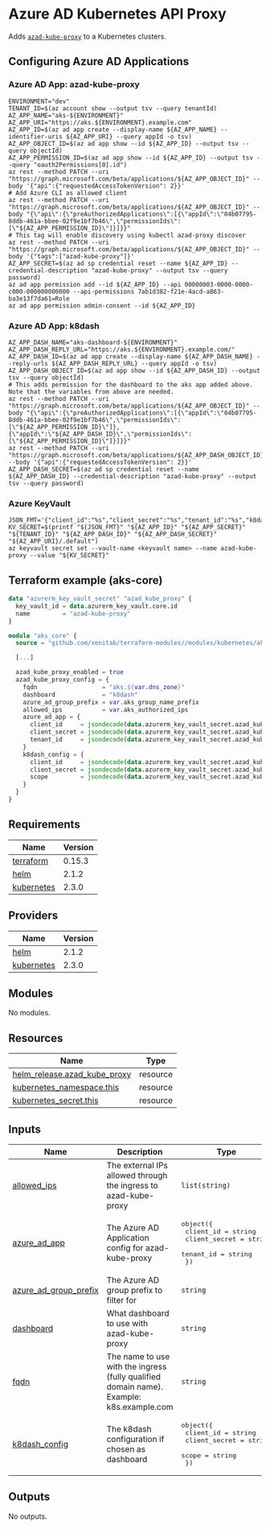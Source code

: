 # Azure AD Kubernetes API Proxy
Adds [`azad-kube-proxy`](https://github.com/XenitAB/azad-kube-proxy) to a Kubernetes clusters.

## Configuring Azure AD Applications

### Azure AD App: azad-kube-proxy

```shell
ENVIRONMENT="dev"
TENANT_ID=$(az account show --output tsv --query tenantId)
AZ_APP_NAME="aks-${ENVIRONMENT}"
AZ_APP_URI="https://aks.${ENVIRONMENT}.example.com"
AZ_APP_ID=$(az ad app create --display-name ${AZ_APP_NAME} --identifier-uris ${AZ_APP_URI} --query appId -o tsv)
AZ_APP_OBJECT_ID=$(az ad app show --id ${AZ_APP_ID} --output tsv --query objectId)
AZ_APP_PERMISSION_ID=$(az ad app show --id ${AZ_APP_ID} --output tsv --query "oauth2Permissions[0].id")
az rest --method PATCH --uri "https://graph.microsoft.com/beta/applications/${AZ_APP_OBJECT_ID}" --body '{"api":{"requestedAccessTokenVersion": 2}}'
# Add Azure CLI as allowed client
az rest --method PATCH --uri "https://graph.microsoft.com/beta/applications/${AZ_APP_OBJECT_ID}" --body "{\"api\":{\"preAuthorizedApplications\":[{\"appId\":\"04b07795-8ddb-461a-bbee-02f9e1bf7b46\",\"permissionIds\":[\"${AZ_APP_PERMISSION_ID}\"]}]}}"
# This tag will enable discovery using kubectl azad-proxy discover
az rest --method PATCH --uri "https://graph.microsoft.com/beta/applications/${AZ_APP_OBJECT_ID}" --body '{"tags":["azad-kube-proxy"]}'
AZ_APP_SECRET=$(az ad sp credential reset --name ${AZ_APP_ID} --credential-description "azad-kube-proxy" --output tsv --query password)
az ad app permission add --id ${AZ_APP_ID} --api 00000003-0000-0000-c000-000000000000 --api-permissions 7ab1d382-f21e-4acd-a863-ba3e13f7da61=Role
az ad app permission admin-consent --id ${AZ_APP_ID}
```

### Azure AD App: k8dash

```shell
AZ_APP_DASH_NAME="aks-dashboard-${ENVIRONMENT}"
AZ_APP_DASH_REPLY_URL="https://aks.${ENVIRONMENT}.example.com/"
AZ_APP_DASH_ID=$(az ad app create --display-name ${AZ_APP_DASH_NAME} --reply-urls ${AZ_APP_DASH_REPLY_URL} --query appId -o tsv)
AZ_APP_DASH_OBJECT_ID=$(az ad app show --id ${AZ_APP_DASH_ID} --output tsv --query objectId)
# This adds permission for the dashboard to the aks app added above. Note that the variables from above are needed.
az rest --method PATCH --uri "https://graph.microsoft.com/beta/applications/${AZ_APP_OBJECT_ID}" --body "{\"api\":{\"preAuthorizedApplications\":[{\"appId\":\"04b07795-8ddb-461a-bbee-02f9e1bf7b46\",\"permissionIds\":[\"${AZ_APP_PERMISSION_ID}\"]},{\"appId\":\"${AZ_APP_DASH_ID}\",\"permissionIds\":[\"${AZ_APP_PERMISSION_ID}\"]}]}}"
az rest --method PATCH --uri "https://graph.microsoft.com/beta/applications/${AZ_APP_DASH_OBJECT_ID}" --body '{"api":{"requestedAccessTokenVersion": 2}}'
AZ_APP_DASH_SECRET=$(az ad sp credential reset --name ${AZ_APP_DASH_ID} --credential-description "azad-kube-proxy" --output tsv --query password)
```

### Azure KeyVault

```shell
JSON_FMT='{"client_id":"%s","client_secret":"%s","tenant_id":"%s","k8dash_client_id":"%s","k8dash_client_secret":"%s","k8dash_scope":"%s"}'
KV_SECRET=$(printf "${JSON_FMT}" "${AZ_APP_ID}" "${AZ_APP_SECRET}" "${TENANT_ID}" "${AZ_APP_DASH_ID}" "${AZ_APP_DASH_SECRET}" "${AZ_APP_URI}/.default")
az keyvault secret set --vault-name <keyvault name> --name azad-kube-proxy --value "${KV_SECRET}"
```

## Terraform example (aks-core)

```terraform
data "azurerm_key_vault_secret" "azad_kube_proxy" {
  key_vault_id = data.azurerm_key_vault.core.id
  name         = "azad-kube-proxy"
}

module "aks_core" {
  source = "github.com/xenitab/terraform-modules//modules/kubernetes/aks-core?ref=[ref]"

  [...]

  azad_kube_proxy_enabled = true
  azad_kube_proxy_config = {
    fqdn                  = "aks.${var.dns_zone}"
    dashboard             = "k8dash"
    azure_ad_group_prefix = var.aks_group_name_prefix
    allowed_ips           = var.aks_authorized_ips
    azure_ad_app = {
      client_id     = jsondecode(data.azurerm_key_vault_secret.azad_kube_proxy.value).client_id
      client_secret = jsondecode(data.azurerm_key_vault_secret.azad_kube_proxy.value).client_secret
      tenant_id     = jsondecode(data.azurerm_key_vault_secret.azad_kube_proxy.value).tenant_id
    }
    k8dash_config = {
      client_id     = jsondecode(data.azurerm_key_vault_secret.azad_kube_proxy.value).k8dash_client_id
      client_secret = jsondecode(data.azurerm_key_vault_secret.azad_kube_proxy.value).k8dash_client_secret
      scope         = jsondecode(data.azurerm_key_vault_secret.azad_kube_proxy.value).k8dash_scope
    }
  }
}
```

## Requirements

| Name | Version |
|------|---------|
| <a name="requirement_terraform"></a> [terraform](#requirement\_terraform) | 0.15.3 |
| <a name="requirement_helm"></a> [helm](#requirement\_helm) | 2.1.2 |
| <a name="requirement_kubernetes"></a> [kubernetes](#requirement\_kubernetes) | 2.3.0 |

## Providers

| Name | Version |
|------|---------|
| <a name="provider_helm"></a> [helm](#provider\_helm) | 2.1.2 |
| <a name="provider_kubernetes"></a> [kubernetes](#provider\_kubernetes) | 2.3.0 |

## Modules

No modules.

## Resources

| Name | Type |
|------|------|
| [helm_release.azad_kube_proxy](https://registry.terraform.io/providers/hashicorp/helm/2.1.2/docs/resources/release) | resource |
| [kubernetes_namespace.this](https://registry.terraform.io/providers/hashicorp/kubernetes/2.3.0/docs/resources/namespace) | resource |
| [kubernetes_secret.this](https://registry.terraform.io/providers/hashicorp/kubernetes/2.3.0/docs/resources/secret) | resource |

## Inputs

| Name | Description | Type | Default | Required |
|------|-------------|------|---------|:--------:|
| <a name="input_allowed_ips"></a> [allowed\_ips](#input\_allowed\_ips) | The external IPs allowed through the ingress to azad-kube-proxy | `list(string)` | <pre>[<br>  "0.0.0.0/0"<br>]</pre> | no |
| <a name="input_azure_ad_app"></a> [azure\_ad\_app](#input\_azure\_ad\_app) | The Azure AD Application config for azad-kube-proxy | <pre>object({<br>    client_id     = string<br>    client_secret = string<br>    tenant_id     = string<br>  })</pre> | n/a | yes |
| <a name="input_azure_ad_group_prefix"></a> [azure\_ad\_group\_prefix](#input\_azure\_ad\_group\_prefix) | The Azure AD group prefix to filter for | `string` | `""` | no |
| <a name="input_dashboard"></a> [dashboard](#input\_dashboard) | What dashboard to use with azad-kube-proxy | `string` | `"k8dash"` | no |
| <a name="input_fqdn"></a> [fqdn](#input\_fqdn) | The name to use with the ingress (fully qualified domain name). Example: k8s.example.com | `string` | n/a | yes |
| <a name="input_k8dash_config"></a> [k8dash\_config](#input\_k8dash\_config) | The k8dash configuration if chosen as dashboard | <pre>object({<br>    client_id     = string<br>    client_secret = string<br>    scope         = string<br>  })</pre> | <pre>{<br>  "client_id": "",<br>  "client_secret": "",<br>  "scope": ""<br>}</pre> | no |

## Outputs

No outputs.

